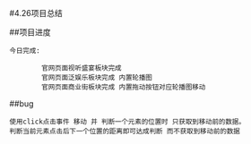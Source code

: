 #4.26项目总结


##项目进度

	今日完成:
			
			官网页面视听盛宴板块完成
			官网页面泛娱乐板块完成 内置轮播图
			官网页面商业街板块完成 内置拖动按钮对应轮播图移动
			
##bug
	
	使用click点击事件 移动 并 判断一个元素的位置时 只获取到移动前的数据。
	判断当前元素点击后下一个位置的距离即可达成判断 而不获取到移动前的数据

